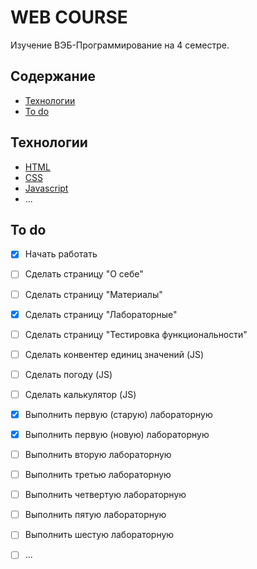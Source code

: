 # WEB COURSE

Изучение ВЭБ-Программирование на 4 семестре.

## Содержание
- [Технологии](#технологии)
- [To do](#to-do)

## Технологии
- [HTML](http://htmlbook.ru/html)
- [CSS](http://htmlbook.ru/css/)
- [Javascript](https://learn.javascript.ru/)
- ...

## To do
- [x] Начать работать
- [ ] Cделать страницу "О себе"
- [ ] Сделать страницу "Материалы"
- [x] Сделать страницу "Лабораторные"
- [ ] Сделать страницу "Тестировка функциональности" 
- [ ] Сделать конвентер единиц значений (JS)
- [ ] Сделать погоду (JS)
- [ ] Сделать калькулятор (JS)
- [x] Выполнить первую (старую) лабораторную
- [x] Выполнить первую (новую) лабораторную
- [ ] Выполнить вторую лабораторную
- [ ] Выполнить третью лабораторную
- [ ] Выполнить четвертую лабораторную
- [ ] Выполнить пятую лабораторную
- [ ] Выполнить шестую лабораторную
- [ ] ...

